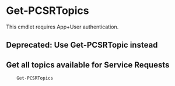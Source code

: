 # Get-PCSRTopics #

This cmdlet requires App+User authentication.

## Deprecated: Use Get-PCSRTopic instead ##

## Get all topics available for Service Requests ##

```powershell
    Get-PCSRTopics
```
